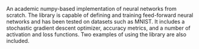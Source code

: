 An academic numpy-based implementation of neural networks from scratch.
The library is capable of defining and training feed-forward neural networks and has been tested on datasets such as MNIST.
It includes a stochastic gradient descent optimizer, accuracy metrics, and a number of activation and loss functions. 
Two examples of using the library are also included.
